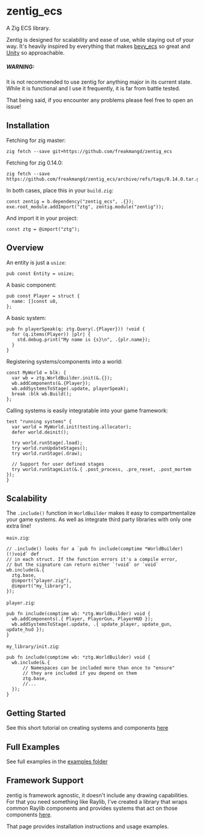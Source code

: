 # zentig_ecs
A Zig ECS library. 

Zentig is designed for scalability and ease of use, while staying out of your way.
It's heavily inspired by everything that makes [bevy_ecs](https://github.com/bevyengine/bevy)
so great and [Unity](https://unity.com/) so approachable.

##### WARNING:
It is not recommended to use zentig for anything major in its current state.
While it is functional and I use it frequently, it is far from battle tested.

That being said, if you encounter any problems please feel free to open an issue!

## Installation
Fetching for zig master:
```
zig fetch --save git+https://github.com/freakmangd/zentig_ecs
```

Fetching for zig 0.14.0:
```
zig fetch --save https://github.com/freakmangd/zentig_ecs/archive/refs/tags/0.14.0.tar.gz
```

In both cases, place this in your `build.zig`:
```zig
const zentig = b.dependency("zentig_ecs", .{});
exe.root_module.addImport("ztg", zentig.module("zentig"));
```

And import it in your project:
```zig
const ztg = @import("ztg");
```

## Overview
An entity is just a `usize`:
```zig
pub const Entity = usize;
```

A basic component:
```zig
pub const Player = struct {
  name: []const u8,
};
```

A basic system:
```zig
pub fn playerSpeak(q: ztg.Query(.{Player})) !void {
  for (q.items(Player)) |plr| {
    std.debug.print("My name is {s}\n", .{plr.name});
  }
}
```

Registering systems/components into a world:
```zig
const MyWorld = blk: {
  var wb = ztg.WorldBuilder.init(&.{});
  wb.addComponents(&.{Player});
  wb.addSystemsToStage(.update, playerSpeak);
  break :blk wb.Build();
};
```

Calling systems is easily integratable into your game framework:
```zig
test "running systems" {
  var world = MyWorld.init(testing.allocator);
  defer world.deinit();

  try world.runStage(.load);
  try world.runUpdateStages();
  try world.runStage(.draw);
  
  // Support for user defined stages
  try world.runStageList(&.{ .post_process, .pre_reset, .post_mortem });
}
```

## Scalability
The `.include()` function in `WorldBuilder` makes it easy to compartmentalize your game systems.
As well as integrate third party libraries with only one extra line!

`main.zig`:
```zig
// .include() looks for a `pub fn include(comptime *WorldBuilder) (!)void` def 
// in each struct. If the function errors it's a compile error,
// but the signature can return either `!void` or `void`
wb.include(&.{
  ztg.base,
  @import("player.zig"),
  @import("my_library"),
});
```

`player.zig`:
```zig
pub fn include(comptime wb: *ztg.WorldBuilder) void {
  wb.addComponents(.{ Player, PlayerGun, PlayerHUD });
  wb.addSystemsToStage(.update, .{ update_player, update_gun, update_hud });
}
```

`my_library/init.zig`:
```zig
pub fn include(comptime wb: *ztg.WorldBuilder) void {
  wb.include(&.{
      // Namespaces can be included more than once to "ensure" 
      // they are included if you depend on them
      ztg.base, 
      //...
  });
}
```

## Getting Started
See this short tutorial on creating systems and components [here](https://github.com/freakmangd/zentig_ecs/tree/main/docs/hello_world.md)

## Full Examples
See full examples in the [examples folder](https://github.com/freakmangd/zentig_ecs/tree/main/examples)

## Framework Support
zentig is framework agnostic, it doesn't include any drawing capabilities. For that you need something like Raylib, I've created a library that
wraps common Raylib components and provides systems that act on those components [here](https://github.com/freakmangd/zentig_raylib).

That page provides installation instructions and usage examples.
